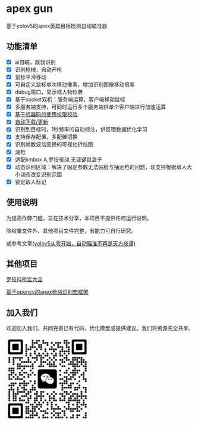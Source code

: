 # apex gun

基于yolov5的apex英雄目标检测自动瞄准器

## 功能清单

- [x] ai自瞄，敌我识别
- [x] 识别枪械，自动开枪
- [x] 鼠标平滑移动
- [x] 可自定义鼠标单次移动像素，增加识别图像移动倍率
- [x] debug窗口，显示框人物位置
- [x] 基于socket双机：服务端运算，客户端移动鼠标
- [x] 多服务端支持，可同时运行多个服务端供单个客户端进行加速运算
- [x] [基于机器码的使用权限校验](https://github.com/wdragondragon/apex_vaildate.git)
- [x] [自动下载/更新](https://github.com/wdragondragon/ag_auto_update.git)
- [x] 识别到目标时，1秒频率的自动标注，供反喂数据优化学习
- [x] 支持保存配置，多配置切换
- [x] 识别帧数波动变换的可视化折线图
- [x] 漏枪
- [x] 适配kmbox A,罗技驱动,无涯键鼠盒子
- [X] 动态识别区域：解决了固定参数无法贴脸与抽远枪的问题，现支持根据敌人大小动态改变识别范围
- [X] 锁定敌人标记

## 使用说明

为提高作弊门槛，旨在技术分享，本项目不提供任何运行说明。

除权重文件外，其他项目文件完整，有能力可自行研究。

或参考文章[(yolov5从零开始，自动瞄准不再是天方夜谭)](https://www.jianshu.com/p/84ad94250172)

## 其他项目

[罗技抖枪宏大全](https://github.com/wdragondragon/apex-shake-gun.git)

[基于opencv的apex枪械识别宏框架](https://github.com/wdragondragon/ApexAutomaticGunSelection.git)


## 加入我们

欢迎加入我们，共同完善已有代码，优化模型或提供建议。我们将资源完全共享。

![wechat.png](wechat.png)
